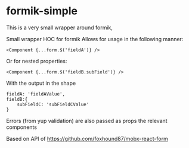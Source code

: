# formik-simple

This is a very small wrapper around formik, 

Small wrapper HOC for formik
Allows for usage in the following manner:

```
<Component {...form.$('fieldA')} />
```
Or for nested properties:
```
<Component {...form.$('fieldB.subField')} />
```
With the output in the shape
```
fieldA: 'fieldAValue',
fieldB:{
    subFieldC: 'subFieldCValue'
}
```

Errors (from yup validation) are also passed as props the relevant components


Based on API of https://github.com/foxhound87/mobx-react-form
